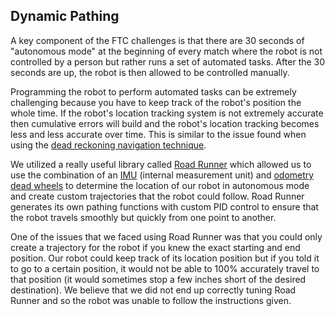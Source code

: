 ## Dynamic Pathing

A key component of the FTC challenges is that there are 30 seconds of "autonomous mode" at the beginning of every match where the robot is not controlled
by a person but rather runs a set of automated tasks. After the 30 seconds are up, the robot is then allowed to be controlled manually.

Programming the robot to perform automated tasks can be extremely challenging because you have to keep track of the robot's position the whole time. If the robot's location tracking system is not extremely accurate then cumulative errors will build and the robot's location tracking becomes less and less accurate over time. This is similar to the issue found when using the [dead reckoning navigation technique](https://en.wikipedia.org/wiki/Dead_reckoning).

We utilized a really useful library called [Road Runner](https://learnroadrunner.com/#frequently-asked-questions) which allowed us to use the combination of an [IMU](https://en.wikipedia.org/wiki/Inertial_measurement_unit) (internal measurement unit) and [odometry dead wheels](https://gm0.org/en/latest/docs/common-mechanisms/dead-wheels.html) to determine the location of our robot in autonomous mode and create custom trajectories that the robot could follow. Road Runner generates its own pathing functions with custom PID control to ensure that the robot travels smoothly but quickly from one point to another.

One of the issues that we faced using Road Runner was that you could only create a trajectory for the robot if you knew the exact starting and end position. Our robot could keep track of its location position but if you told it to go to a certain position, it would not be able to 100% accurately travel to that position (it would sometimes stop a few inches short of the desired destination). We believe that we did not end up correctly tuning Road Runner and so the robot was unable to follow the instructions given.
